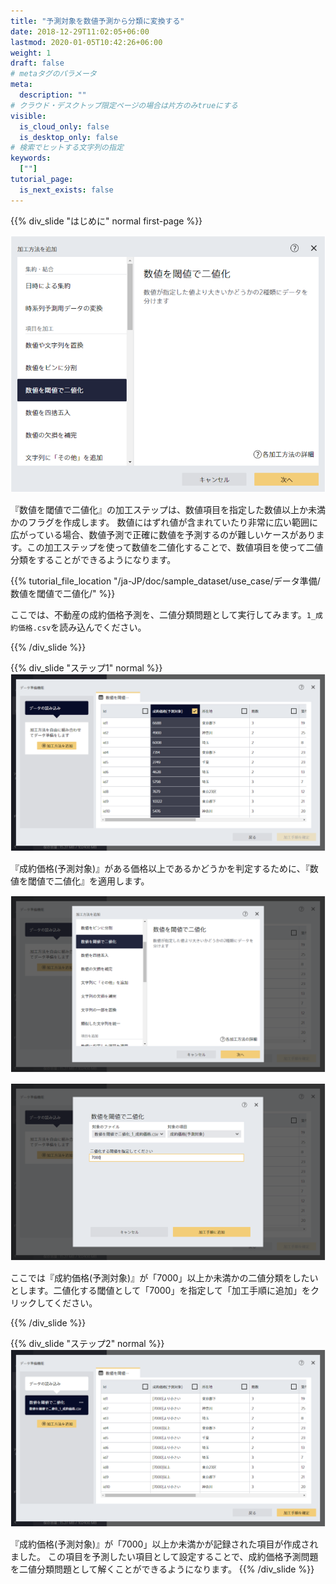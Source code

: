 ```yaml
---
title: "予測対象を数値予測から分類に変換する"
date: 2018-12-29T11:02:05+06:00
lastmod: 2020-01-05T10:42:26+06:00
weight: 1
draft: false
# metaタグのパラメータ
meta:
  description: ""
# クラウド・デスクトップ限定ページの場合は片方のみtrueにする
visible:
  is_cloud_only: false
  is_desktop_only: false
# 検索でヒットする文字列の指定
keywords:
  [""]
tutorial_page:
  is_next_exists: false
---
```


{{% div_slide "はじめに" normal first-page %}}

![](../img/t_slide2.png)

『数値を閾値で二値化』の加工ステップは、数値項目を指定した数値以上か未満かのフラグを作成します。
数値にはずれ値が含まれていたり非常に広い範囲に広がっている場合、数値予測で正確に数値を予測するのが難しいケースがあります。この加工ステップを使って数値を二値化することで、数値項目を使って二値分類をすることができるようになります。

{{% tutorial_file_location "/ja-JP/doc/sample_dataset/use_case/データ準備/数値を閾値で二値化/" %}}

ここでは、不動産の成約価格予測を、二値分類問題として実行してみます。`1_成約価格.csv`を読み込んでください。

{{% /div_slide %}}

{{% div_slide "ステップ1" normal %}}
![](../img/t_slide10.png)

『成約価格(予測対象)』がある価格以上であるかどうかを判定するために、『数値を閾値で二値化』を適用します。

![](../img/t_slide11.png)

![](../img/t_slide12.png)

ここでは『成約価格(予測対象)』が「7000」以上か未満かの二値分類をしたいとします。二値化する閾値として「7000」を指定して「加工手順に追加」をクリックしてください。

{{% /div_slide %}}

{{% div_slide "ステップ2" normal %}}
![](../img/t_slide13.png)

『成約価格(予測対象)』が「7000」以上か未満かが記録された項目が作成されました。
この項目を予測したい項目として設定することで、成約価格予測問題を二値分類問題として解くことができるようになります。
{{% /div_slide %}}
